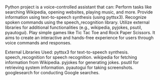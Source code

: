 Python project is a voice-controlled assistant that can:
Perform tasks like searching Wikipedia, opening websites, playing music, and more.
Provide information using text-to-speech synthesis (using pyttsx3).
Recognize spoken commands using the speech_recognition library.
Utilize external libraries for additional functionalities (e.g., wikipedia, pyjokes, psutil, pyautogui).
Play simple games like Tic Tac Toe and Rock Paper Scissors.
It aims to create an interactive and hands-free experience for users through voice commands and responses.

External Libraries Used:
pyttsx3 for text-to-speech synthesis.
speech_recognition for speech recognition.
wikipedia for fetching information from Wikipedia.
pyjokes for generating jokes.
psutil for retrieving system information.
pyautogui for taking screenshots.
googlesearch for conducting Google searches.
